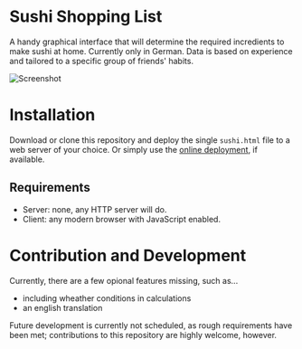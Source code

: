 # Sushi Shopping List
A handy graphical interface that will determine the required incredients to make sushi at home. Currently only in German. Data is based on experience and tailored to a specific group of friends' habits.

![Screenshot](https://dogpixels.github.io/sushi-shoppinglist/doc/screenshot.png)

# Installation
Download or clone this repository and deploy the single `sushi.html` file to a web server of your choice.
Or simply use the [online deployment](https://dogpixels.github.io/sushi-shoppinglist/sushi.html), if available.

## Requirements
* Server: none, any HTTP server will do.
* Client: any modern browser with JavaScript enabled.

# Contribution and Development
Currently, there are a few opional features missing, such as...
* including wheather conditions in calculations
* an english translation

Future development is currently not scheduled, as rough requirements have been met; contributions to this repository are highly welcome, however.

